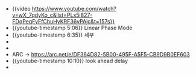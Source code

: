 - {{video https://www.youtube.com/watch?v=wX_7qdyKo_c&list=PLx5i827-FDqPeqFyFfChuHyKRF36vPAjc&t=157s}}
- {{youtube-timestamp 5:06}} Linear Phase Mode
- {{youtube-timestamp 6:35}} 세부
-
-
- ARC → https://arc.net/e/DF364D82-5B00-495F-A5F5-CB9D9B0EF603
- {{youtube-timestamp 10:10}} look ahead delay
-